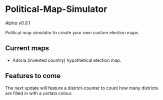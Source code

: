 # Political-Map-Simulator
*Alpha v0.0.1*

Political map simulator to create your own custom election maps.


## Current maps
- Adoria (invented country) hypothetical election map.

## Features to come
The next update will feature a district-counter to count how many districts are filled in with a certain colour.
